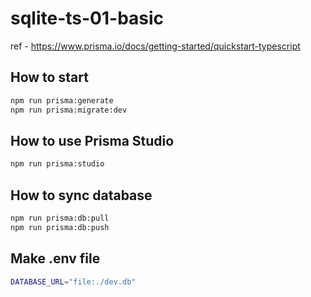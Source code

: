# sqlite-ts-01-basic

ref - <https://www.prisma.io/docs/getting-started/quickstart-typescript>

## How to start

```bash
npm run prisma:generate
npm run prisma:migrate:dev
```

## How to use Prisma Studio

```bash
npm run prisma:studio
```

## How to sync database

```bash
npm run prisma:db:pull
npm run prisma:db:push
```

## Make .env file

```bash
DATABASE_URL="file:./dev.db"
```
